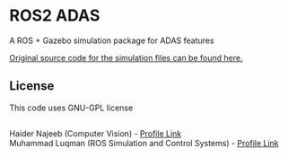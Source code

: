 # ROS2 ADAS

<p>A ROS + Gazebo simulation package for ADAS features</p>
<a href="https://github.com/noshluk2/ROS2-Self-Driving-Car-AI-using-OpenCV">Original source code for the simulation files can be found here.</a>


## License
<p>This code uses GNU-GPL license</p>



## 

Haider Najeeb   (Computer Vision)    -  [Profile Link](https://www.linkedin.com/in/haider-najeeb-68812516a/)  
Muhammad Luqman (ROS Simulation and Control Systems) - [Profile Link](https://www.linkedin.com/in/muhammad-luqman-9b227a11b/)  

